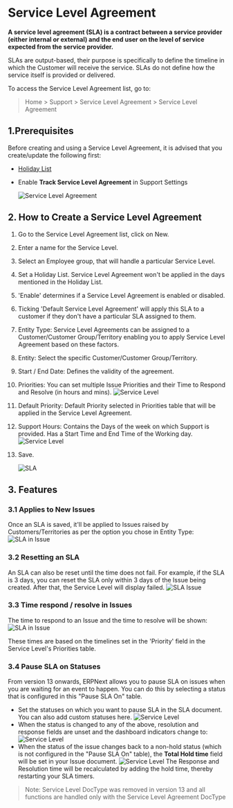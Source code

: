 <!-- add-breadcrumbs -->
# Service Level Agreement

**A service level agreement (SLA) is a contract between a service provider (either internal or external) and the end user on the level of service expected from the service provider.**

SLAs are output-based, their purpose is specifically to define the timeline in which the Customer will receive the service. SLAs do not define how the service itself is provided or delivered.

To access the Service Level Agreement list, go to:
> Home > Support > Service Level Agreement > Service Level Agreement

## 1.Prerequisites

Before creating and using a Service Level Agreement, it is advised that you create/update the following first:

* [Holiday List](/docs/v13/user/manual/en/human-resources/holiday-list)

* Enable **Track Service Level Agreement** in Support Settings

    <img class="screenshot" alt="Service Level Agreement" src="{{docs_base_url}}/assets/img/support/sla-setting.png">

## 2. How to Create a Service Level Agreement
1. Go to the Service Level Agreement list, click on New.
1. Enter a name for the Service Level.
1. Select an Employee group, that will handle a particular Service Level.
1. Set a Holiday List. Service Level Agreement won't be applied in the days mentioned in the Holiday List.
1. 'Enable' determines if a Service Level Agreement is enabled or disabled.
1. Ticking 'Default Service Level Agreement' will apply this SLA to a customer if they don't have a particular SLA assigned to them.
1. Entity Type: Service Level Agreements can be assigned to a Customer/Customer Group/Territory enabling you to apply Service Level Agreement based on these factors.
1. Entity: Select the specific Customer/Customer Group/Territory.
1. Start / End Date: Defines the validity of the agreement.
1. Priorities: You can set multiple Issue Priorities and their Time to Respond and Resolve (in hours and mins).
    <img class="screenshot" alt="Service Level" src="{{docs_base_url}}/assets/img/support/priorities.png">
1. Default Priority: Default Priority selected in Priorities table that will be applied in the Service Level Agreement.
1. Support Hours: Contains the Days of the week on which Support is provided. Has a Start Time and End Time of the Working day.
    <img class="screenshot" alt="Service Level" src="{{docs_base_url}}/assets/img/support/sla.png">
1. Save.

    ![SLA](/docs/v13/assets/img/support/sla.png)

## 3. Features
### 3.1 Applies to New Issues

Once an SLA is saved, it'll be applied to Issues raised by Customers/Territories as per the option you chose in Entity Type:
    ![SLA in Issue](/docs/v13/assets/img/support/sla-issue.png)

### 3.2 Resetting an SLA
An SLA can also be reset until the time does not fail. For example, if the SLA is 3 days, you can reset the SLA only within 3 days of the Issue being created. After that, the Service Level will display failed.
    ![SLA Issue](/docs/v13/assets/img/support/reset-sla.gif)

### 3.3 Time respond / resolve in Issues
The time to respond to an Issue and the time to resolve will be shown:
    ![SLA in Issue](/docs/v13/assets/img/support/sla-in-issue.png)

These times are based on the timelines set in the 'Priority' field in the Service Level's Priorities table.


### 3.4 Pause SLA on Statuses
From version 13 onwards, ERPNext allows you to pause SLA on issues when you are waiting for an event to happen. You can do this by selecting a status that is configured in this "Pause SLA On" table.

* Set the statuses on which you want to pause SLA in the SLA document. You can also add custom statuses here.
    <img class="screenshot" alt="Service Level" src="{{docs_base_url}}/assets/img/support/pause-sla.png">
* When the status is changed to any of the above, resolution and response fields are unset and the dashboard indicators change to:
    <img class="screenshot" alt="Service Level" src="{{docs_base_url}}/assets/img/support/hold-indicator.png">
* When the status of the issue changes back to a non-hold status (which is not configured in the "Pause SLA On" table), the **Total Hold time** field will be set in your Issue document.
    <img class="screenshot" alt="Service Level" src="{{docs_base_url}}/assets/img/support/total-hold-time.png">
The Response and Resolution time will be recalculated by adding the hold time, thereby restarting your SLA timers.

> Note: Service Level DocType was removed in version 13 and all functions are handled only with the Service Level Agreement DocType